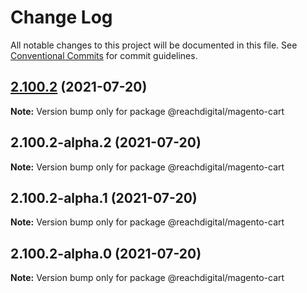 # Change Log

All notable changes to this project will be documented in this file.
See [Conventional Commits](https://conventionalcommits.org) for commit guidelines.

## [2.100.2](https://github.com/ho-nl/m2-pwa/compare/@reachdigital/magento-cart@2.100.2-alpha.2...@reachdigital/magento-cart@2.100.2) (2021-07-20)

**Note:** Version bump only for package @reachdigital/magento-cart





## 2.100.2-alpha.2 (2021-07-20)

**Note:** Version bump only for package @reachdigital/magento-cart





## 2.100.2-alpha.1 (2021-07-20)

**Note:** Version bump only for package @reachdigital/magento-cart





## 2.100.2-alpha.0 (2021-07-20)

**Note:** Version bump only for package @reachdigital/magento-cart
